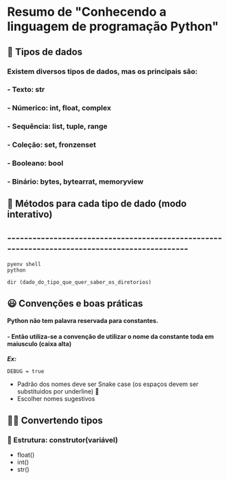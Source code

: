 # Resumo de "Conhecendo a linguagem de programação Python"

## 🎲 Tipos de dados

### Existem diversos tipos de dados, mas os principais são: 
### - Texto: str 
### - Númerico: int, float, complex 
### - Sequência: list, tuple, range 
### - Coleção: set, fronzenset 
### - Booleano: bool
### - Binário: bytes, bytearrat, memoryview


## 📂 Métodos para cada tipo de dado (modo interativo)
##  ---------------------------------------------------------------------------------------------- 
```
pyenv shell
python
```
```
dir (dado_do_tipo_que_quer_saber_os_diretorios)
```
## 😃 Convenções e boas práticas 
#### **Python não tem palavra reservada para constantes.** 
#### - Então utiliza-se a convenção de utilizar o nome da constante toda em maiusculo (caixa alta)
***Ex:***
```
DEBUG = true
```
- Padrão dos nomes deve ser Snake case (os espaços devem ser substituidos por underline) 🐍
- Escolher nomes sugestivos

## ✍🏽 Convertendo tipos
### 🧱 Estrutura: construtor(variável) 
- float()
- int()
- str()

  
